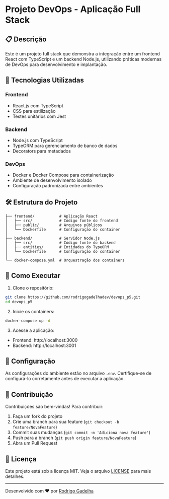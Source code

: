# Projeto DevOps - Aplicação Full Stack

## 📋 Descrição
Este é um projeto full stack que demonstra a integração entre um frontend React com TypeScript e um backend Node.js, utilizando práticas modernas de DevOps para desenvolvimento e implantação.

## 🚀 Tecnologias Utilizadas

### Frontend
- React.js com TypeScript
- CSS para estilização
- Testes unitários com Jest

### Backend
- Node.js com TypeScript
- TypeORM para gerenciamento de banco de dados
- Decorators para metadados

### DevOps
- Docker e Docker Compose para containerização
- Ambiente de desenvolvimento isolado
- Configuração padronizada entre ambientes

## 🛠️ Estrutura do Projeto

```
├── frontend/           # Aplicação React
│   ├── src/            # Código fonte do frontend
│   ├── public/         # Arquivos públicos
│   └── Dockerfile      # Configuração do container
│
├── backend/            # Servidor Node.js
│   ├── src/            # Código fonte do backend
│   ├── entities/       # Entidades do TypeORM
│   └── Dockerfile      # Configuração do container
│
└── docker-compose.yml  # Orquestração dos containers
```

## 🚦 Como Executar

1. Clone o repositório:
```bash
git clone https://github.com/rodrigogadelhadev/devops_p5.git
cd devops_p5
```

2. Inicie os containers:
```bash
docker-compose up -d
```

3. Acesse a aplicação:
- Frontend: http://localhost:3000
- Backend: http://localhost:3001

## 📝 Configuração

As configurações do ambiente estão no arquivo `.env`. Certifique-se de configurá-lo corretamente antes de executar a aplicação.

## 🤝 Contribuição

Contribuições são bem-vindas! Para contribuir:

1. Faça um fork do projeto
2. Crie uma branch para sua feature (`git checkout -b feature/NovaFeature`)
3. Commit suas mudanças (`git commit -m 'Adiciona nova feature'`)
4. Push para a branch (`git push origin feature/NovaFeature`)
5. Abra um Pull Request

## 📄 Licença

Este projeto está sob a licença MIT. Veja o arquivo [LICENSE](LICENSE) para mais detalhes.

---

Desenvolvido com ❤️ por [Rodrigo Gadelha](https://github.com/rodrigogadelhadev)
